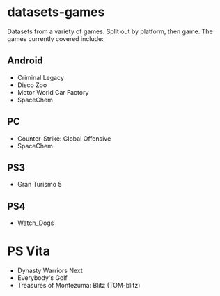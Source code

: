 datasets-games
====================
Datasets from a variety of games. Split out by platform, then game. The games currently covered include:

## Android
* Criminal Legacy
* Disco Zoo
* Motor World Car Factory
* SpaceChem

## PC
* Counter-Strike: Global Offensive
* SpaceChem

## PS3
* Gran Turismo 5

## PS4
* Watch_Dogs

# PS Vita
* Dynasty Warriors Next
* Everybody's Golf
* Treasures of Montezuma: Blitz (TOM-blitz)
